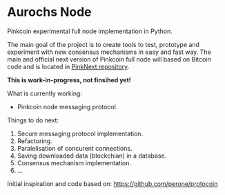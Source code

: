 # Aurochs Node

Pinkcoin experimental full node implementation in Python.

The main goal of the project is to create tools to test, prototype and experiment with new consensus mechanisms in easy and fast way. The main and official next version of Pinkcoin full node will based on Bitcoin code and is located in [PinkNext repository](https://github.com/PinkNextDev/PinkNext).

**This is work-in-progress, not finsihed yet!**

What is currently working:

- Pinkcoin node messaging protocol.

Things to do next:

1. Secure messaging protocol implementation.
2. Refactoring.
3. Paralelisation of concurent connections.
4. Saving downloaded data (blockchian) in a database.
5. Consensus mechanism implementation.
6. ...

Initial inspiration and code based on: https://github.com/perone/protocoin

